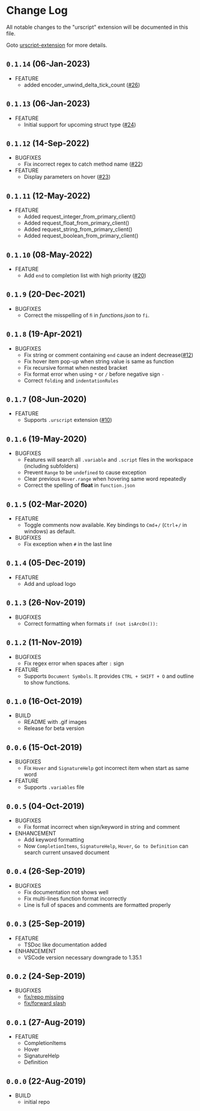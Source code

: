 # Change Log
All notable changes to the "urscript" extension will be documented in this file.

Goto [urscript-extension](https://github.com/ahernguo/urscript-extension) for more details.

## `0.1.14` (06-Jan-2023)
* FEATURE
  * added encoder_unwind_delta_tick_count ([#26](https://github.com/ahernguo/urscript-extension/pull/26))

## `0.1.13` (06-Jan-2023)
* FEATURE
  * Initial support for upcoming struct type ([#24](https://github.com/ahernguo/urscript-extension/pull/24))

## `0.1.12` (14-Sep-2022)
* BUGFIXES
  * Fix incorrect regex to catch method name ([#22](https://github.com/ahernguo/urscript-extension/issues/22))
* FEATURE
  * Display parameters on hover ([#23](https://github.com/ahernguo/urscript-extension/issues/23))

## `0.1.11` (12-May-2022)
* FEATURE
  * Added request_integer_from_primary_client()
  * Added request_float_from_primary_client()
  * Added request_string_from_primary_client()
  * Added request_boolean_from_primary_client()

## `0.1.10` (08-May-2022)
* FEATURE
  * Add `end` to completion list with high priority ([#20](https://github.com/ahernguo/urscript-extension/issues/20))

## `0.1.9` (20-Dec-2021)
* BUGFIXES
  * Correct the misspelling of `ﬁ` in _functions.json_ to `fi`.

## `0.1.8` (19-Apr-2021)
* BUGFIXES
  * Fix string or comment containing `end` cause an indent decrease([#12](https://github.com/ahernguo/urscript-extension/issues/12))
  * Fix hover item pop-up when string value is same as function
  * Fix recursive format when nested bracket
  * Fix format error when using `*` or `/` before negative sign `-`
  * Correct `folding` and `indentationRules`

## `0.1.7` (08-Jun-2020)
* FEATURE
  * Supports `.urscript` extension ([#10](https://github.com/ahernguo/urscript-extension/pull/10))

## `0.1.6` (19-May-2020)
* BUGFIXES
  * Features will search all `.variable` and `.script` files in the workspace (including subfolders)
  * Prevent `Range` to be `undefined` to cause exception
  * Clear previous `Hover.range` when hovering same word repeatedly
  * Correct the spelling of **float** in `function.json`

## `0.1.5` (02-Mar-2020)
* FEATURE
  * Toggle comments now available. Key bindings to `Cmd`+`/` (`Ctrl`+`/` in windows) as default.
* BUGFIXES
  * Fix exception when `#` in the last line

## `0.1.4` (05-Dec-2019)
* FEATURE
  * Add and upload logo

## `0.1.3` (26-Nov-2019)
* BUGFIXES
  * Correct formatting when formats `if (not isArcOn()):`

## `0.1.2` (11-Nov-2019)
* BUGFIXES
  * Fix regex error when spaces after `:` sign
* FEATURE
  * Supports `Document Symbols`. It provides `CTRL + SHIFT + O` and outline to show functions.

## `0.1.0` (16-Oct-2019)
* BUILD
  * README with .gif images
  * Release for beta version

## `0.0.6` (15-Oct-2019)
* BUGFIXES
  * Fix `Hover` and `SignatureHelp` got incorrect item when start as same word
* FEATURE
  * Supports `.variables` file


## `0.0.5` (04-Oct-2019)
* BUGFIXES
  * Fix format incorrect when sign/keyword in string and comment
* ENHANCEMENT
  * Add keyword formatting
  * Now `CompletionItems`, `SignatureHelp`, `Hover`, `Go to Definition` can search current unsaved document

## `0.0.4` (26-Sep-2019)
* BUGFIXES
  * Fix documentation not shows well
  * Fix multi-lines function format incorrectly
  * Line is full of spaces and comments are formatted properly

## `0.0.3` (25-Sep-2019)
* FEATURE
  * TSDoc like documentation added
* ENHANCEMENT
  * VSCode version necessary downgrade to 1.35.1

## `0.0.2` (24-Sep-2019)
* BUGFIXES
  * [fix/repo missing](https://github.com/ahernguo/urscript-extension/pull/2)
  * [fix/forward slash](https://github.com/ahernguo/urscript-extension/pull/3)

## `0.0.1` (27-Aug-2019)
* FEATURE
  * CompletionItems
  * Hover
  * SignatureHelp
  * Definition

## `0.0.0` (22-Aug-2019)
* BUILD
  * initial repo